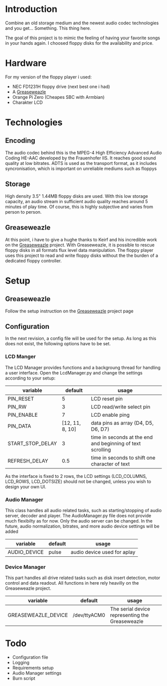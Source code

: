 # Introduction
Combine an old storage medium and the newest audio codec technologies and you get... Something. This thing here. 

The goal of this project is to mimic the feeling of having your favorite songs in your hands again. 
I choosed floppy disks for the availability and price.

# Hardware
For my version of the floppy player i used:
- NEC FD1231H floppy drive (next best one i had)
- A [Greaseweazle](https://github.com/keirf/Greaseweazle)
- Orange Pi Zero (Cheapes SBC with Armbian)
- Charakter LCD

# Technologies
## Encoding 
The audio codec behind this is  the MPEG-4 High Efficiency Advanced Audio Coding HE-AAC developed by the Frauenhofer IIS. It reaches good sound quality at low bitrates. 
ADTS is used as the transport format, as it includes syncronisation, which is important on unreliable mediums such as floppys

## Storage
High density 3.5" 1.44MB floppy disks are used. With this low storage capacity, an audio stream in sufficient audio quality reaches around 5 minutes of play time.
Of course, this is highly subjective and varies from person to person.

## Greaseweazle
At this point, i have to give a hughe thanks to Keirf and his incredible work on the [Greaseweazle](https://github.com/keirf/Greaseweazle) project. 
With Greaseweazle, it is possible to rescue floppy disks in all formats flux level data manipulation. 
The floppy player uses this project to read and write floppy disks without the the burden of a dedicated floppy controller.

# Setup
## Greaseweazle
Follow the setup instruction on the [Greaseweazle](https://github.com/keirf/Greaseweazle) project page

## Configuration
In the next revision, a config file will be used for the setup.
As long as this does not exist, the following options have to be set.
### LCD Manger
The LCD Manager provides functions and a backgroung thread for handling a user interface.
Open the LcdManager.py and change the settings according to your setup:

variable | default | usage
-|-|-
PIN_RESET | 5 | LCD reset pin
PIN_RW |3 | LCD read/write select pin
PIN_ENABLE | 7 | LCD enable ping
PIN_DATA | [12, 11, 8, 10] |  data pins as array (D4, D5, D6, D7)
START_STOP_DELAY | 3 | time in seconds at the end and beginning of text scrolling
REFRESH_DELAY | 0.5 | time in seconds to shift one character of text

As the interface is fixed to 2 rows, the LCD settings (LCD_COLUMNS, LCD_ROWS, LCD_DOTSIZE) should not be changed, unless you wish to design your own UI.

### Audio Manager
This class handles all audio related tasks, such as starting/stopping of audio server, decoder and player. 
The AudioManager.py file does not provide much flexibilty as for now.
Only the audio server can be changed. 
In the future, audio normalization, bitrates, and more audio device settings will be added

variable | default | usage
-|-|-
AUDIO_DEVICE | pulse | audio device used for aplay

### Device Manager
This part handles all drive related tasks such as disk insert detection, motor control and data readout. All functions in here rely heavilly on the Greaseweazle project.

variable | default | usage
-|-|-
GREASEWEAZLE_DEVICE | /dev/ttyACM0 | The serial device representing the Greaseweazle

# Todo
- Configuration file
- Logging
- Requirements setup
- Audio Manager settings
- Burn script
